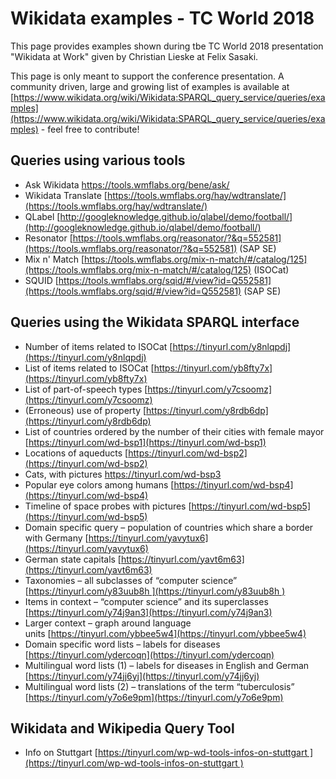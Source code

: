 # Wikidata examples - TC World 2018

This page provides examples shown during tbe TC World 2018 presentation "Wikidata at Work" given by Christian Lieske at Felix Sasaki. 

This page is only meant to support the conference presentation. A community driven, large and growing list of examples is available at 
[https://www.wikidata.org/wiki/Wikidata:SPARQL_query_service/queries/examples](https://www.wikidata.org/wiki/Wikidata:SPARQL_query_service/queries/examples) - feel free to contribute!


## Queries using various tools

- Ask Wikidata [https://tools.wmflabs.org/bene/ask/ ](https://tools.wmflabs.org/bene/ask/ )
- Wikidata Translate [https://tools.wmflabs.org/hay/wdtranslate/](https://tools.wmflabs.org/hay/wdtranslate/)
- QLabel [http://googleknowledge.github.io/qlabel/demo/football/](http://googleknowledge.github.io/qlabel/demo/football/)
- Resonator [https://tools.wmflabs.org/reasonator/?&q=552581](https://tools.wmflabs.org/reasonator/?&q=552581) (SAP SE)
- Mix n' Match [https://tools.wmflabs.org/mix-n-match/#/catalog/125](https://tools.wmflabs.org/mix-n-match/#/catalog/125) (ISOCat)
- SQUID [https://tools.wmflabs.org/sqid/#/view?id=Q552581](https://tools.wmflabs.org/sqid/#/view?id=Q552581) (SAP SE)

## Queries using the Wikidata SPARQL interface

- Number of items related to ISOCat [https://tinyurl.com/y8nlqpdj](https://tinyurl.com/y8nlqpdj)
- List of items related to ISOCat [https://tinyurl.com/yb8fty7x](https://tinyurl.com/yb8fty7x)
- List of part-of-speech types [https://tinyurl.com/y7csoomz](https://tinyurl.com/y7csoomz)
- (Erroneous) use of property [https://tinyurl.com/y8rdb6dp](https://tinyurl.com/y8rdb6dp)
- List of countries ordered by the number of their cities with female mayor [https://tinyurl.com/wd-bsp1](https://tinyurl.com/wd-bsp1)
- Locations of aqueducts [https://tinyurl.com/wd-bsp2](https://tinyurl.com/wd-bsp2)
- Cats, with pictures [https://tinyurl.com/wd-bsp3 ](https://tinyurl.com/wd-bsp3 )
- Popular eye colors among humans [https://tinyurl.com/wd-bsp4](https://tinyurl.com/wd-bsp4)
- Timeline of space probes with pictures [https://tinyurl.com/wd-bsp5](https://tinyurl.com/wd-bsp5)
- Domain specific query – population of countries which share a border with Germany [https://tinyurl.com/yavytux6](https://tinyurl.com/yavytux6)
- German state capitals [https://tinyurl.com/yavt6m63](https://tinyurl.com/yavt6m63)
- Taxonomies – all subclasses of “computer science” [https://tinyurl.com/y83uub8h ](https://tinyurl.com/y83uub8h )
- Items in context – “computer science” and its superclasses [https://tinyurl.com/y74j9an3](https://tinyurl.com/y74j9an3)
- Larger context – graph around language units [https://tinyurl.com/ybbee5w4](https://tinyurl.com/ybbee5w4)
- Domain specific word lists – labels for diseases [https://tinyurl.com/ydercoqn](https://tinyurl.com/ydercoqn)
- Multilingual word lists (1) – labels for diseases in English and German [https://tinyurl.com/y74jj6yj](https://tinyurl.com/y74jj6yj)
- Multilingual word lists (2) – translations of the term “tuberculosis” [https://tinyurl.com/y7o6e9pm](https://tinyurl.com/y7o6e9pm)

## Wikidata and Wikipedia Query Tool

- Info on Stuttgart [https://tinyurl.com/wp-wd-tools-infos-on-stuttgart ](https://tinyurl.com/wp-wd-tools-infos-on-stuttgart )
